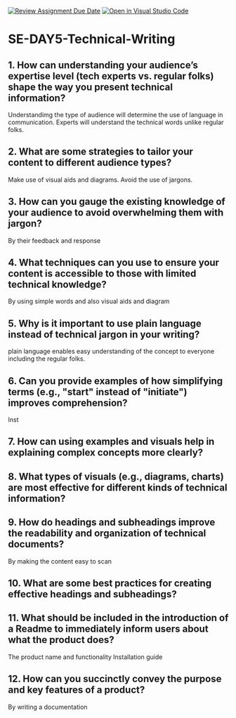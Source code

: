 [![Review Assignment Due Date](https://classroom.github.com/assets/deadline-readme-button-22041afd0340ce965d47ae6ef1cefeee28c7c493a6346c4f15d667ab976d596c.svg)](https://classroom.github.com/a/zsAR-pyY)
[![Open in Visual Studio Code](https://classroom.github.com/assets/open-in-vscode-2e0aaae1b6195c2367325f4f02e2d04e9abb55f0b24a779b69b11b9e10269abc.svg)](https://classroom.github.com/online_ide?assignment_repo_id=15713043&assignment_repo_type=AssignmentRepo)
# SE-DAY5-Technical-Writing
## 1. How can understanding your audience’s expertise level (tech experts vs. regular folks) shape the way you present technical information?

Understandimg the type of audience will determine the use of language in communication. Experts will understand the technical words unlike regular folks.

## 2. What are some strategies to tailor your content to different audience types? 
Make use of visual aids and diagrams. Avoid the use of jargons.

## 3. How can you gauge the existing knowledge of your audience to avoid overwhelming them with jargon?

By their feedback and response 

## 4. What techniques can you use to ensure your content is accessible to those with limited technical knowledge?

By using simple words and also visual aids and diagram 

## 5. Why is it important to use plain language instead of technical jargon in your writing?

plain language enables easy understanding of the concept to everyone including the regular folks.

## 6. Can you provide examples of how simplifying terms (e.g., "start" instead of "initiate") improves comprehension?

Inst
## 7. How can using examples and visuals help in explaining complex concepts more clearly?
## 8. What types of visuals (e.g., diagrams, charts) are most effective for different kinds of technical information?
## 9. How do headings and subheadings improve the readability and organization of technical documents?

By making the content easy to scan

## 10. What are some best practices for creating effective headings and subheadings?

## 11. What should be included in the introduction of a Readme to immediately inform users about what the product does?
The product name and functionality 
Installation guide

## 12. How can you succinctly convey the purpose and key features of a product?
By writing a documentation 
